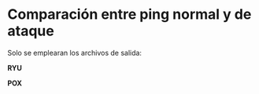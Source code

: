 # Comparación entre ping normal y de ataque #

Solo se emplearan los archivos de salida:


**RYU**

**POX**
